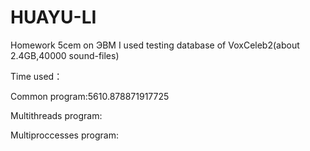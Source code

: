 # HUAYU-LI
Homework 5cem on ЭВМ
I used testing database of VoxCeleb2(about 2.4GB,40000 sound-files)


Time used：


Common program:5610.878871917725


Multithreads program:


Multiproccesses program:
